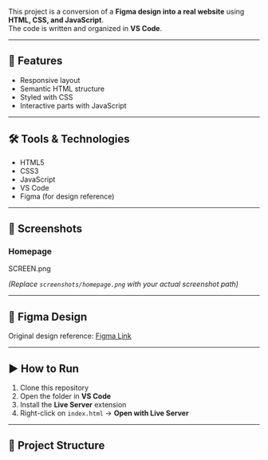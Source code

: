

This project is a conversion of a **Figma design into a real website** using **HTML, CSS, and JavaScript**.  
The code is written and organized in **VS Code**.

---

## 🚀 Features
- Responsive layout  
- Semantic HTML structure  
- Styled with CSS  
- Interactive parts with JavaScript  

---

## 🛠️ Tools & Technologies
- HTML5  
- CSS3  
- JavaScript  
- VS Code  
- Figma (for design reference)  

---

## 📸 Screenshots

### Homepage
SCREEN.png


*(Replace `screenshots/homepage.png` with your actual screenshot path)*

---

## 🎨 Figma Design
Original design reference: [Figma Link](https://www.figma.com/your-figma-link)

---

## ▶️ How to Run
1. Clone this repository  
2. Open the folder in **VS Code**  
3. Install the **Live Server** extension  
4. Right-click on `index.html` → **Open with Live Server**  

---

## 📂 Project Structure
